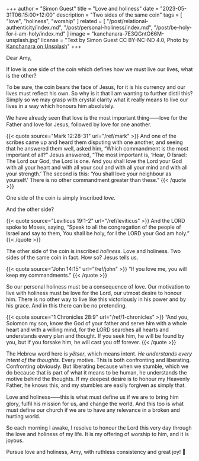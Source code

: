 +++
author = "Simon Guest"
title = "Love and holiness"
date = "2023-05-31T06:15:00+12:00"
description = "Two sides of the same coin"
tags = [ "love", "holiness", "worship" ]
related = [ "/post/relational-authenticity/index.md", "/post/personal-holiness/index.md", "/post/be-holy-for-i-am-holy/index.md" ]
image = "kanchanara-7E3QGntO66M-unsplash.jpg"
license = "Text by Simon Guest CC BY-NC-ND 4.0, Photo by [Kanchanara on Unsplash](https://unsplash.com/photos/7E3QGntO66M)"
+++

Dear Amy,

If love is one side of the coin which defines how we must live our lives, what is the other?

To be sure, the coin bears the face of Jesus, for it is his currency and our lives must reflect his own. So why is it that I am wanting to further distil this? Simply so we may grasp with crystal clarity what it really means to live our lives in a way which honours him absolutely.

We have already seen that love is the most important thing⸺love for the Father and love for Jesus, followed by love for one another.

{{< quote source="Mark 12:28-31" url="/ref/mark" >}}
And one of the scribes came up and heard them disputing with one another, and seeing that he answered them well, asked him, “Which commandment is the most important of all?” Jesus answered, “The most important is, ‘Hear, O Israel: The Lord our God, the Lord is one. And you shall love the Lord your God with all your heart and with all your soul and with all your mind and with all your strength.’ The second is this: ‘You shall love your neighbour as yourself.’ There is no other commandment greater than these.”
{{< /quote >}}

One side of the coin is simply inscribed _love_.

And the other side?

{{< quote source="Leviticus 19:1-2" url="/ref/leviticus" >}}
And the LORD spoke to Moses, saying, “Speak to all the congregation of the people of Israel and say to them, You shall be holy, for I the LORD your God am holy.”
{{< /quote >}}

The other side of the coin is inscribed _holiness_. Love and holiness. Two sides of the same coin in fact. How so? Jesus tells us.

{{< quote source="John 14:15" url="/ref/john" >}}
“If you love me, you will keep my commandments.”
{{< /quote >}}

So our personal holiness must be a consequence of love. Our motivation to live with holiness must be love for the Lord, our utmost desire to honour him. There is no other way to live like this victoriously in his power and by his grace. And in this there can be no pretending.

{{< quote source="1 Chronicles 28:9" url="/ref/1-chronicles" >}}
“And you, Solomon my son, know the God of your father and serve him with a whole heart and with a willing mind, for the LORD searches all hearts and understands every plan and thought. If you seek him, he will be found by you, but if you forsake him, he will cast you off forever.
{{< /quote >}}

The Hebrew word here is _yêtser_, which means intent. _He understands every intent of the thoughts._ Every motive. This is both confronting and liberating. Confronting obviously. But liberating because when we stumble, which we do because that is part of what it means to be human, he understands the motive behind the thoughts. If my deepest desire is to honour my Heavenly Father, he knows this, and my stumbles are easily forgiven as simply that.

Love and holiness⸺this is what must define us if we are to bring him glory, fulfil his mission for us, and change the world. And this too is what must define our church if we are to have any relevance in a broken and hurting world.

So each morning I awake, I resolve to honour the Lord this very day through the love and holiness of my life. It is my offering of worship to him, and it is joyous.

Pursue love and holiness, Amy, with ruthless consistency and great joy! 🙏
